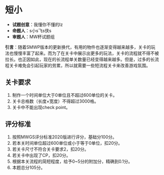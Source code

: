 # 短小

- **试题创意**：我懂你不懂的lz
- **命题人**：s小s飞s侠s
- **审题人**：MW杯试题组

**引言**：随着SMWP版本的更新换代，有用的物件也逐渐变得越来越多，关卡的玩法也慢慢丰富了起来。而为了在关卡中展示出更多的玩法，关卡的流程就不得不被拉长。也正因如此，现在的长流程单关数量已经变得越来越多。但是，过多的长流程关卡难免会引起玩家的劳累，所以就需要一些短流程关卡来改善游戏氛围。

## 关卡要求

1. 制作一个时间单位大于0单位且不超过600单位的关卡。
2. 关卡总格数（长度×宽度）不得超过3000格。
3. 关卡中不能出现check point。

## 评分标准

1. 按照MWGS评分标准2020版进行评分，基础分100分。
2. 若本关时间单位超过600单位或小于等于0单位，扣20分。
3. 若关卡尺寸不符合关卡要求2，扣20分。
4. 若关卡中出现了CP，扣20分。
5. 根据本关流程的简短程度，给予0~5分的附加分，精确到0.1分。
6. 本题总分105分。